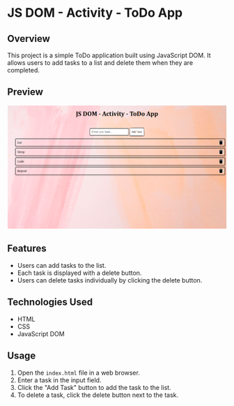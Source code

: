 # JS DOM - Activity -   ToDo App

## Overview

This project is a simple ToDo application built using JavaScript DOM. It allows users to add tasks to a list and delete them when they are completed.

## Preview

![ToDo App Preview](preview.png)

## Features

- Users can add tasks to the list.
- Each task is displayed with a delete button.
- Users can delete tasks individually by clicking the delete button.

## Technologies Used

- HTML
- CSS
- JavaScript DOM

## Usage

1. Open the `index.html` file in a web browser.
2. Enter a task in the input field.
3. Click the "Add Task" button to add the task to the list.
4. To delete a task, click the delete button next to the task.
